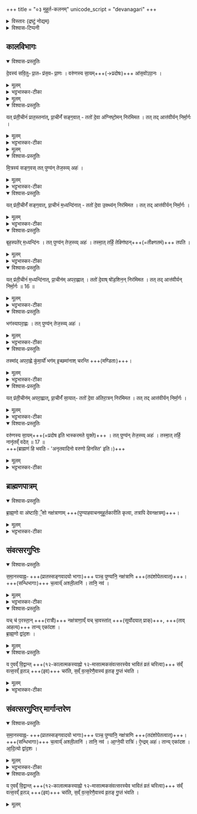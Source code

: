 +++
title = "०३ मुहूर्त-कलनम्"
unicode_script = "devanagari"
+++
<details><summary>विस्तारः (द्रष्टुं नोद्यम्)</summary>

नक्षत्रेष्टिकाण्डम्‌
</details>

<details><summary>विश्वास-टिप्पनी</summary>

- अह्नः कालविभागाः - प्रातः, सङ्गवः, पूर्वाह्णः, अपराह्णः, सायाह्नः। प्रत्येकस्मिन् मुहूर्तत्रयम् इति सायणः। तेषु सन्धिमुहूर्तानाम् अनौचित्यं कर्मसु ब्रूते।  
- प्रत्येकः कालो दिवसास्याष्टमो भागः कश्चनेति भट्टभास्करः। तन्मते सायाह्णो नाम प्रदोषः। अयम् मतो रोचतेतराम्।
- प्रत्येकोऽपि कालो दिवसस्य पञ्चमो भाग इति सायणः। प्रत्येकोऽप्यसौ ३-मुहूर्तात्मकः। 

</details>


## कालविभागः
<details open><summary>विश्वास-प्रस्तुतिः</summary>

दे॒वस्य॑ सवि॒तुᳶ प्रा॒तᳶ प्र॑स॒वᳶ प्रा॒णः । वरु॑णस्य सा॒यम्+++(→प्रदोषः)+++ आ॑स॒वो॑ऽपा॒नः ।
</details>
<details><summary>मूलम्</summary>

दे॒वस्य॑ सवि॒तुᳶ प्रा॒तᳶ प्र॑स॒वᳶ प्रा॒णः ।  
वरु॑णस्य सा॒यम् आ॑स॒वो॑ ऽपा॒नः ।
</details>
<details><summary>भट्टभास्कर-टीका</summary>

1 देवस्य सवितुरित्यादि ॥ सवितुर्निजोदयेन सर्वस्य प्रेरयितुः देवस्य प्रसवः अनुज्ञैव स प्रातःकालः, तत्र सर्वाणि कर्माणि निजोदयेन देवोऽनुजानातीति कृत्वा, अत एव प्राणः प्राणस्थानीयः कर्मणाम् । अनेन कर्माणि प्राणन्तीव । वरुणस्य वारकस्य । तमसा विश्वं छादयितुमारभमाणस्य आसवः अनुज्ञैव सायंकालः प्रदोषः । यद्वा - आच्छेद आसवः कर्मणामुपरमः । अत एव अपानः अपानस्थानीयः, अपानन्त्येव कर्माणि अनेनेति ॥
</details>
<details><summary>मूलम्</summary>

यत्प्र॑ती॒चीन॑म्प्रात॒स्तना॑त् ।
प्रा॒चीनँ॑ सङ्ग॒वात् ।
ततो॑ दे॒वा अ॑ग्निष्टो॒मन्निर॑मिमत ।
</details>

<details open><summary>विश्वास-प्रस्तुतिः</summary>

यत् प्र॑ती॒चीनं॑ प्रात॒स्तना॑त्, प्रा॒चीनँ॑ सङ्ग॒वात् - ततो॑ दे॒वा अ॑ग्निष्टो॒मन् निर॑मिमत । तत् तद् आत्त॑वीर्यन् निर्मा॒र्गः ।
</details>
<details><summary>मूलम्</summary>

यत् प्र॑ती॒चीन॑म् प्रात॒स्तना॑त्  प्रा॒चीनँ॑ सङ्ग॒वात्  ततो॑ दे॒वा अ॑ग्निष्टो॒मन् निर॑मिमत ।
तत् तदात्त॑वीर्यन् निर्मा॒र्गः ।
</details>
<details><summary>भट्टभास्कर-टीका</summary>

2 एवमिमौ द्वौ कालौ आद्यन्तौ, अथ मध्यवर्तिन आह - यदित्यादि ॥ प्रातस्तनात् कालात् प्रतीचीनं संगवात् कालात् प्राचीनं दिवसस्याष्टमं द्वितीयम् । ततः कालात् सारमादाय अग्निष्टोमं निरमिमत देवाः । तत् तस्मात् तत् आत्तवीर्यं गृहीतसारं अत एव निर्मार्गः । ऋजीषः । निर्मृज्यते त्यज्यते इति निर्मार्गः ।
</details>

<details><summary>मूलम्</summary>

मि॒त्रस्य॑ सङ्ग॒वः । तत् पुण्य॑न् तेज॒स्व्य् अहः॑ । तस्मा॒त् तर्हि॑ प॒शव॑स् स॒माय॑न्ति ।
</details>
<details open><summary>विश्वास-प्रस्तुतिः</summary>

मि॒त्रस्य॑ सङ्ग॒वस्  तत् पुण्य॑न् तेज॒स्व्य् अहः॑ ।  
</details>
<details><summary>मूलम्</summary>

मि॒त्रस्य॑ सङ्ग॒वस्  तत् पुण्य॑न् तेज॒स्व्य् अहः॑ ।  
तस्मा॒त् तर्हि॑ प॒शव॑स् स॒माय॑न्ति ।
</details>
<details><summary>भट्टभास्कर-टीका</summary>

अयं संगवः तृतीयं अष्टमो भागो मित्रस्य । तत् अनात्तसारत्वात् पुण्यं तेजस्वि उज्ज्वलं अहः अहरकदेशः ।  

तस्मात् तर्हि तस्मिन् काले पशवस्समायन्ति दिगन्तेषु चरित्वा व्रजं समागच्छन्ति तस्मात्सङ्गवत्वमिति ॥
</details>

<details open><summary>विश्वास-प्रस्तुतिः</summary>

यत् प्र॑ती॒चीनँ॑ सङ्ग॒वात्, प्रा॒चीनं॑ म॒ध्यन्दि॑नात् - ततो॑ दे॒वा उ॒क्थ्य॑न् निर॑मिमत ।  तत् तद् आत्त॑वीर्यन् निर्मा॒र्गः ।
</details>
<details><summary>मूलम्</summary>

यत्प्र॑ती॒चीनँ॑ सङ्ग॒वात् ॥ 15 ॥  
प्रा॒चीन॑म्म॒ध्यन्दि॑नात् ।
ततो॑ दे॒वा उ॒क्थ्य॑न्निर॑मिमत ।
</details>
<details><summary>भट्टभास्कर-टीका</summary>

3 अथ सङ्गवमध्यन्दिनयोः मध्यमादष्टमांशाच्चतुर्थात् उक्थ्यं निरमिमत ॥ तत्तदित्यादि । गतम् ।
</details>

<details open><summary>विश्वास-प्रस्तुतिः</summary>

बृह॒स्पते॑र् म॒ध्यन्दि॑नः । तत् पुण्य॑न् तेज॒स्व्य् अहः॑ । तस्मा॒त् तर्हि॒ तेक्ष्णि॑ष्ठन्+++(=तीक्ष्णतमं)+++ तपति ।
</details>
<details><summary>मूलम्</summary>

बृह॒स्पते॑र्म॒ध्यन्दि॑नः ।
तत्पुण्य॑न्तेज॒स्व्यहः॑ ।
</details>
<details><summary>भट्टभास्कर-टीका</summary>

अथ बृहस्पतेर्मध्यन्दिनः पश्चमोऽष्टमांशः । तत्पुण्यमित्यादि । गतम् । तस्मात्तर्हि तदानीं तेक्ष्णिष्ठं तीक्ष्णतमं तपति तपनः । छान्दसमेत्वम् ॥
</details>

<details open><summary>विश्वास-प्रस्तुतिः</summary>

यत् प्र॑ती॒चीनं॑ म॒ध्यन्दि॑नात्, प्रा॒चीन॑म् अपरा॒ह्णात् । ततो॑ दे॒वाष् षो॑ड॒शिन॒न् निर॑मिमत ।  तत् तद् आत्त॑वीर्यन् निर्मा॒र्गः ॥ 16 ॥
</details>
<details><summary>मूलम्</summary>

यत्प्र॑ती॒चीन॑म्म॒ध्यन्दि॑नात् ।
प्रा॒चीन॑मपरा॒ह्णात् ।
ततो॑ दे॒वाष्षो॑ड॒शिन॒न्निर॑मिमत ।
</details>
<details><summary>भट्टभास्कर-टीका</summary>

4 अथ मध्यन्दिनापराह्णयोः मध्यमादष्टमांशात् षष्ठात् षोडशिनं निरमिमत ॥ तदित्यादि । गतम् ।
</details>
<details open><summary>विश्वास-प्रस्तुतिः</summary>

भग॑स्यापरा॒ह्णः । तत् पुण्य॑न् तेज॒स्व्य् अहः॑ । 
</details>
<details><summary>मूलम्</summary>

भग॑स्यापरा॒ह्णः ।
तत्पुण्य॑न्तेज॒स्व्यहः॑ ।
</details>
<details><summary>भट्टभास्कर-टीका</summary>

अथ भगस्य सप्तमोऽष्टमांशः अपराह्णः, तत्पुण्यं, तेजस्वि ।
</details>
<details open><summary>विश्वास-प्रस्तुतिः</summary>

तस्मा॑द् अपरा॒ह्णे कु॑मा॒र्यो॑ भग॑म् इ॒च्छमा॑नाश् चरन्ति +++(मण्डिताः)+++।
</details>
<details><summary>मूलम्</summary>

तस्मा॑द् अपरा॒ह्णे कु॑मा॒र्यो॑ भग॑म् इ॒च्छमा॑नाश् चरन्ति ।
</details>
<details><summary>भट्टभास्कर-टीका</summary>

तस्मात् तदानीं कुमार्यो भगं श्रियं सौभाग्यमिच्छन्त्यः चरन्ति मण्डनपरा वर्तन्ते ॥
</details>

<details open><summary>विश्वास-प्रस्तुतिः</summary>

यत् प्र॑ती॒चीन॑म् अपरा॒ह्णात्, प्रा॒चीनँ॑ सा॒यात्- ततो॑ दे॒वा अ॑तिरा॒त्रन् निर॑मिमत ।  तत् तद् आत्त॑वीर्यन् निर्मा॒र्गः ।
</details>
<details><summary>मूलम्</summary>

यत्प्र॑ती॒चीन॑मपरा॒ह्णात् ।
प्रा॒चीनँ॑ सा॒यात् ।
ततो॑ दे॒वा अ॑तिरा॒त्रन्निर॑मिमत ।
</details>
<details><summary>भट्टभास्कर-टीका</summary>

5 अथापराह्णसायंकालयोर्मध्यमादष्टमांशात् अतिरात्रं निरमिमत ॥ तदित्यादि । गतम् ।
</details>

<details open><summary>विश्वास-प्रस्तुतिः</summary>

वरु॑णस्य सा॒यम्+++(=प्रदोष इति भास्करमते युक्ते)+++ । तत् पुण्य॑न् तेज॒स्व्य् अहः॑ । तस्मा॒त् तर्हि॒ नानृ॑तव्ँ वदेत् ॥ 17 ॥  
+++(ब्राह्मणं हि भवति - 'अनृतवादिनो वरुणो हिनस्ति' इति।)+++
</details>
<details><summary>मूलम्</summary>

वरु॑णस्य सा॒यम् ।  
तत्पुण्य॑न्तेज॒स्व्यहः॑ ।  
तस्मा॒त् तर्हि॒ नानृ॑तव्ँ वदेत् ॥ 17 ॥
</details>
<details><summary>भट्टभास्कर-टीका</summary>

अथ वरुणस्य सायं प्रदोषकालः । तत्पुण्यं तेजस्वि तस्मात् तदानीं नानृतं वदेत् वारुणत्वात्तस्य । ब्राह्मणं हि भवति - 'अनृतवादिनो वरुणो हिनस्ति'इति, 'अतृते खलु वै क्रियमाणे वरुणो गृह्णाति'इति च । तूष्णीमेवासनं वरमिति ॥
</details>


## ब्राह्मणपात्रम्
<details open><summary>विश्वास-प्रस्तुतिः</summary>

ब्रा॒ह्म॒णो वा अ॑ष्टावि॒ँ॒शो नक्ष॑त्राणाम् +++(पुण्याहवाचनमुहूर्तकारीति कृत्वा, तत्रापि देवनक्षत्रम्)+++।
</details>
<details><summary>मूलम्</summary>

ब्रा॒ह्म॒णो वा अ॑ष्टावि॒ँ॒शो नक्ष॑त्राणाम् ।
</details>
<details><summary>भट्टभास्कर-टीका</summary>

6 ब्रह्मणो वा इत्यादि ॥ अष्टाविंशमिदं नक्षत्रं ब्राह्मणो नाम । अष्टविंशतेः पूरणोऽष्टाविंशः । नक्षत्राणीवायमपि पुण्याहवाचनमुहूर्तकारीति कृत्वा ।
</details>

## संवत्सरगुप्तिः
<details open><summary>विश्वास-प्रस्तुतिः</summary>

स॒मा॒नस्याह्न॒ᳶ +++(प्रातस्सङ्गवादयो भागाः)+++ पञ्च॒ पुण्या॑नि॒ नक्ष॑त्राणि +++(तदंशोपेतत्वात्)+++। +++(सन्धिभागाः)+++ च॒त्वार्य्॑ अश्ली॒लानि॑ । तानि॒ नव॑ ।
</details>
<details><summary>मूलम्</summary>

स॒मा॒नस्याह्न॒ᳶ पञ्च॒ पुण्या॑नि॒ नक्ष॑त्राणि ।  
च॒त्वार्य् अ॑श्ली॒लानि॑ । तानि॒ नव॑ ।
</details>
<details><summary>भट्टभास्कर-टीका</summary>

अथ तत् देवनक्षत्रैस्समानकार्यत्वं ब्राह्मणस्याह - समानस्य एकस्य अह्नः उक्तेन प्रकारेण पुण्यानि शोभनानि नक्षत्राणि नक्षत्रांशाः पश्च प्रातःकालसङ्गवमाध्यन्दिनापराह्णसायंकालाः ।  
अथ अश्लीलानि अशोभनानि चत्वारि अग्निष्टोमोक्थ्यषोडश्यतिरात्रोत्पत्त्या हृतसाराणि । तान्युभयानि संहत्य नव भवन्ति ॥
</details>

<details open><summary>विश्वास-प्रस्तुतिः</summary>

यच् च॑ प॒रस्ता॒न् +++(रात्रौ)+++ नक्ष॑त्राणा॒य्ँ यच् चा॒वस्ता॑त् +++(सूर्योदयात् प्राक्)+++, +++(ताव् आहत्य)+++ तान्य् एका॑दश ।  
ब्रा॒ह्म॒णो द्वा॑द॒शः ।
</details>
<details><summary>मूलम्</summary>

यच्च॑ प॒रस्ता॒न्नक्ष॑त्राणा॒य्ँ यच्चा॒वस्ता॑त् ।
तान्येका॑दश ।
ब्रा॒ह्म॒णो द्वा॑द॒शः ।
</details>

<details open><summary>विश्वास-प्रस्तुतिः</summary>

य ए॒वव्ँ वि॒द्वान्त् +++(१२-कालात्मकस्याह्नो १२-मासात्मकसंवत्सरस्येव भावितं व्रतं चरित्वा)+++ स॑व्ँ वत्स॒रव्ँ व्र॒तञ् +++(इव)+++ चर॑ति, स॒व्ँ व॒त्स॒रेणै॒वास्य॑ व्र॒तङ् गु॒प्तं भ॑वति ।
</details>
<details><summary>मूलम्</summary>

य ए॒वव्ँ वि॒द्वान्त्स॑व्ँवत्स॒रव्ँव्र॒तञ्चर॑ति ।
स॒व्ँव॒त्स॒रेणै॒वास्य॑ व्र॒तङ्गु॒प्तम्भ॑वति ।
</details>
<details><summary>भट्टभास्कर-टीका</summary>

7 अथ यच्च परस्तान्नक्षत्राणां सायंकालात्पूर्वा सन्ध्या यच्चावस्तात् प्रातस्सन्ध्या ते द्वे भवतः । अथ ताभ्यां संहतानि एकादश भवन्ति । ब्राह्मणो द्वादशः । इदं नक्षत्रकार्यकारित्वं ब्राह्मणस्य ।  
एवं ब्राह्मणेन सह द्वादशत्वान्वयात् संवत्सरं संवत्सरस्थानीयं ऐकाहिकं व्रतं कर्म विद्वान्यश्चरति अस्य एतत् व्रतं एकेनाह्ना क्रियमाणमपि संवत्सरेण गुप्तं भवति । केचिदाहुः - 'शुक्रं परस्तात् ज्योतिरवस्तात्' इति उक्ते तयोरपि तस्मिन्नक्षत्रे क्रियमाणस्य कर्मणः साद्गुण्यहेतुत्यात् संवत्सरसिद्धिरिति ।
</details>

## संवत्सरगुप्तिर् मार्गान्तरेण
<details open><summary>विश्वास-प्रस्तुतिः</summary>

स॒मा॒नस्याह्न॒ᳶ +++(प्रातस्सङ्गवादयो भागाः)+++ पञ्च॒ पुण्या॑नि॒ नक्ष॑त्राणि +++(तदंशोपेतत्वात्)+++।  +++(सन्धिभागाः)+++ च॒त्वार्य्॑ अश्ली॒लानि॑ । तानि॒ नव॑ ।
आ॒ग्ने॒यी रात्रिः॑। ऐ॒न्द्रम् अहः॑। तान्य् एका॑दश । आ॒दि॒त्यो द्वा॑द॒शः ।
</details>
<details><summary>मूलम्</summary>

स॒मा॒नस्याह्न॒ᳶ पञ्च॒ पुण्या॑नि॒ नक्ष॑त्राणि । च॒त्वार्य॑श्ली॒लानि॑ । तानि॒ नव॑ ।  
आ॒ग्ने॒यी रात्रिः॑ । ऐ॒न्द्रमहः॑ । तान्येका॑दश । आ॒दि॒त्यो द्वा॑द॒शः ।
</details>
<details><summary>भट्टभास्कर-टीका</summary>

समानस्येत्यादिना अन्यथा द्वादशत्वं प्रतिपादयति ।
आग्नेय्या रात्र्या ऐन्द्रेण चाह्ना आदित्येन सह तानि द्वादशेति । गतमन्यत् ॥

इति पञ्चमे तृतीयोऽनुवाकः ॥  

</details>

<details open><summary>विश्वास-प्रस्तुतिः</summary>

य ए॒वव्ँ वि॒द्वान्त् +++(१२-कालात्मकस्याह्नो १२-मासात्मकसंवत्सरस्येव भावितं व्रतं चरित्वा)+++ स॑व्ँ वत्स॒रव्ँ व्र॒तञ् +++(इव)+++  चर॑ति, स॒व्ँ व॒त्स॒रेणै॒वास्य॑ व्र॒तङ् गु॒प्तं भ॑वति ।
</details>

<details><summary>मूलम्</summary>

य ए॒वव्ँ वि॒द्वान्थ् स॑व्ँवत्स॒रव्ँ व्र॒तञ् चर॑ति ।
स॒व्ँव॒त्स॒रेणै॒वास्य॑ व्र॒तङ् गु॒प्तम् भ॑वति ॥ 18 ॥  

</details>
